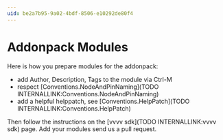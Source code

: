 ```yaml
---
uid: be2a7b95-9a02-4bdf-8506-e10292de80f4
---
```


# Addonpack Modules
Here is how you prepare modules for the addonpack:  

* add Author, Description, Tags to the module via Ctrl-M  
* respect [Conventions.NodeAndPinNaming](TODO INTERNALLINK:Conventions.NodeAndPinNaming)  
* add a helpful helppatch, see [Conventions.HelpPatch](TODO INTERNALLINK:Conventions.HelpPatch)  

Then follow the instructions on the [vvvv sdk](TODO INTERNALLINK:vvvv sdk) page. Add your modules send us a pull request.